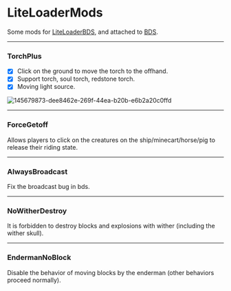 # LiteLoaderMods
 Some mods for [LiteLoaderBDS](https://github.com/LiteLDev/LiteLoaderBDS), and attached to [BDS](https://www.minecraft.net/en-us/download/server/bedrock).

---

### TorchPlus
 - [x] Click on the ground to move the torch to the offhand.
 - [x] Support torch, soul torch, redstone torch.
 - [x] Moving light source.

![145679873-dee8462e-269f-44ea-b20b-e6b2a20c0ffd](https://user-images.githubusercontent.com/29711228/147377962-7680809d-0342-4fb0-b244-45c21602c253.png)

---

### ForceGetoff
Allows players to click on the creatures on the ship/minecart/horse/pig to release their riding state.

---

### AlwaysBroadcast
Fix the broadcast bug in bds.

---

### NoWitherDestroy
It is forbidden to destroy blocks and explosions with wither (including the wither skull).

---

### EndermanNoBlock
Disable the behavior of moving blocks by the enderman (other behaviors proceed normally).
